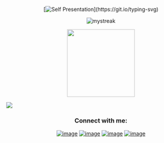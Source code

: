 <div align="center">
  
  [![Self Presentation](https://readme-typing-svg.herokuapp.com?font=Fira+Code&size=17&duration=2000&pause=2000&color=1EFF05&random=false&width=435&lines=Sup%2C+I'm+Samuel+Junior!;Can+see+more+about+me%3F+Explore+my+profile!)](https://git.io/typing-svg)
</div>

<div align="center"">
  <img src="https://github-readme-streak-stats.herokuapp.com/?user=Samuel-Junior21&theme=chartreuse-dark" alt="mystreak"/> <p></p>
  <img height="180em" src="https://github-readme-stats.vercel.app/api/top-langs/?username=Samuel-Junior21&layout=compact&theme=chartreuse-dark"/>
<br>

</div>

<p></p>
<a href="https://www.youtube.com/watch?v=dQw4w9WgXcQ"><img src="https://user-images.githubusercontent.com/73097560/115834477-dbab4500-a447-11eb-908a-139a6edaec5c.gif"></a>

<h3 align="center">Connect with me:</h3>
<div align="center">

[![image](https://img.shields.io/badge/LinkedIn-0077B5?style=for-the-badge&logo=linkedin&logoColor=white)](https://www.linkedin.com/in/lauro_brant-1/)
[![image](https://img.shields.io/badge/Instagram-E4405F?style=for-the-badge&logo=instagram&logoColor=white)](https://www.instagram.com/samu.jss/)
[![image](https://img.shields.io/badge/Twitter-1DA1F2?style=for-the-badge&logo=twitter&logoColor=white)](https://twitter.com/brantlauro)
[![image](https://img.shields.io/badge/Gmail-D14836?style=for-the-badge&logo=gmail&logoColor=white)](mailto:juniorehigor553@gmail.com)
  
</div>

<div style="display: flex; flex-direction: column;" align="center">
 
